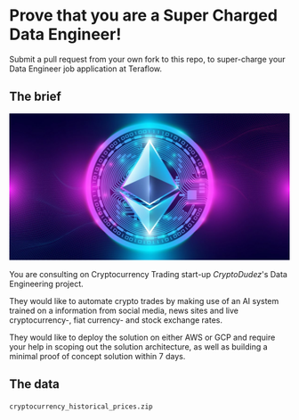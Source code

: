 # Prove that you are a Super Charged Data Engineer!

Submit a pull request from your own fork to this repo, to super-charge your Data Engineer job application at Teraflow.

## The brief

![](ethereum.jpg)

You are consulting on Cryptocurrency Trading start-up _CryptoDudez_'s Data Engineering project.

They would like to automate crypto trades by making use of an AI system trained on a information from social media, news sites and live cryptocurrency-, fiat currency- and stock exchange rates.

They would like to deploy the solution on either AWS or GCP and require your help in scoping out the solution architecture, as well as building a minimal proof of concept solution within 7 days.

## The data

`cryptocurrency_historical_prices.zip`
